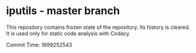 # iputils - master branch

This repository contains frozen state of the repository.
Its history is cleared. It is used only for static code
analysis with Codacy.

Commit Time: 1699252543